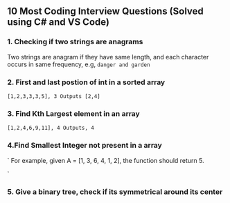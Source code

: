 ## 10 Most Coding Interview Questions (Solved using C# and VS Code)

### 1. Checking if two strings are anagrams

Two strings are anagram if they have same length, and each character occurs in same frequency,
e.g,
`danger and garden`

### 2. First and last postion of int in a sorted array

`[1,2,3,3,3,5], 3
Outputs [2,4]`

### 3. Find Kth Largest element in an array

`[1,2,4,6,9,11], 4
Outputs, 4`

### 4.Find Smallest Integer not present in a array

`
For example, given A = [1, 3, 6, 4, 1, 2], the function should return 5.

`
### 5. Give a binary tree, check if its symmetrical around its center
